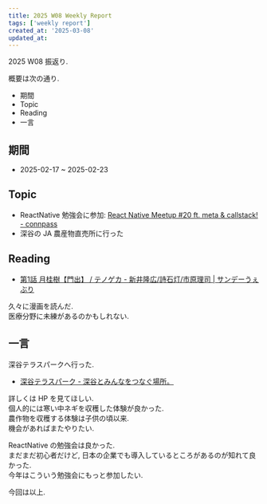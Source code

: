 ```yaml
---
title: 2025 W08 Weekly Report
tags: ['weekly report']
created_at: '2025-03-08'
updated_at:
---
```


2025 W08 振返り.

概要は次の通り.

- 期間
- Topic
- Reading
- 一言

## 期間

- 2025-02-17 ~ 2025-02-23

## Topic

- ReactNative 勉強会に参加: [React Native Meetup #20 ft. meta & callstack! - connpass](https://react-native-meetup.connpass.com/event/340533/)
- 深谷の JA 農産物直売所に行った

## Reading

- [第1話 月桂樹【門出】 / テノゲカ - 新井隆広/詩石灯/市原理司 | サンデーうぇぶり](https://www.sunday-webry.com/episode/4856001361153825859)

久々に漫画を読んだ.  
医療分野に未練があるのかもしれない.

## 一言

深谷テラスパークへ行った.

- [深谷テラスパーク - 深谷とみんなをつなぐ場所。](https://fukaya-terracepark.jp/)

詳しくは HP を見てほしい.  
個人的には寒い中ネギを収穫した体験が良かった.  
農作物を収穫する体験は子供の頃以来.  
機会があればまたやりたい.

ReactNative の勉強会は良かった.  
まだまだ初心者だけど, 日本の企業でも導入しているところがあるのが知れて良かった.  
今年はこういう勉強会にもっと参加したい.

今回は以上.
